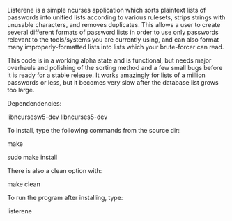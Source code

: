 Listerene is a simple ncurses application which sorts plaintext lists of passwords into unified lists according to various rulesets, strips strings with unusable characters, and removes duplicates.  This allows a user to create several different formats of password lists in order to use only passwords relevant to the tools/systems you are currently using, and can also format many improperly-formatted lists into lists which your brute-forcer can read.

This code is in a working alpha state and is functional, but needs major overhauls and polishing of the sorting method and a few small bugs before it is ready for a stable release.  It works amazingly for lists of a million passwords or less, but it becomes very slow after the database list grows too large.


Dependendencies:

libncursesw5-dev
libncurses5-dev



To install, type the following commands from the source dir:

make

sudo make install



There is also a clean option with:

make clean



To run the program after installing, type:

listerene
